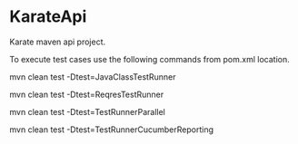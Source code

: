 # KarateApi
Karate maven api project.

To execute test cases use the following commands from pom.xml location.

mvn clean test -Dtest=JavaClassTestRunner

mvn clean test -Dtest=ReqresTestRunner

mvn clean test -Dtest=TestRunnerParallel

mvn clean test -Dtest=TestRunnerCucumberReporting

